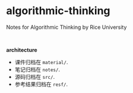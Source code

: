 algorithmic-thinking
====================

Notes for Algorithmic Thinking by Rice University

<br>

__architecture__

- 课件归档在 `material/`.
- 笔记归档在 `notes/`.
- 源码归档在 `src/`.
- 参考结果归档在 `resf/`.
